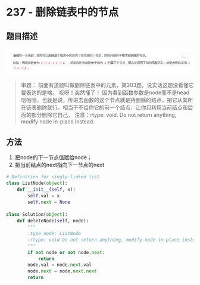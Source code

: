 # 237 - 删除链表中的节点

## 题目描述
![problem](images/237.png)

>审题：
前面有道题叫做删除链表中的元素，第203题。说实话这题没看懂它要表达的是啥。
哎呀！突然懂了！
因为看到函数参数是node而不是head哈哈哈，也就是说，传进去函数的这个节点就是待删除的结点，把它从其所在链表删除就行。相当于不给你它的前一个结点，让你只利用当前结点和后面的部分删除它自己。
注意：rtype: void. Do not return anything, modify node in-place instead.

## 方法
1. 把node的下一节点值赋给node；
2. 把当前结点的next指向下一节点的next

```python
# Definition for singly-linked list.
class ListNode(object):
    def __init__(self, x):
        self.val = x
        self.next = None

class Solution(object):
    def deleteNode(self, node):
        """
        :type node: ListNode
        :rtype: void Do not return anything, modify node in-place instead.
        """
        if not node or not node.next:
            return
        node.val = node.next.val
        node.next = node.next.next
        return
```